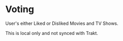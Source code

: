 # Voting
User's either Liked or Disliked Movies and TV Shows.

This is local only and not synced with Trakt.
